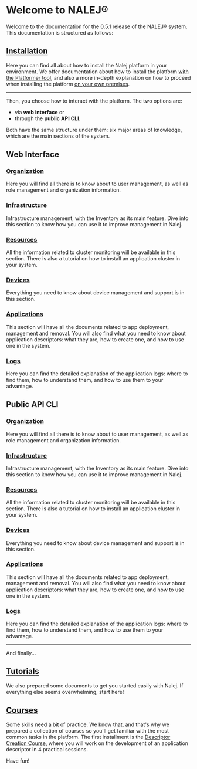# Welcome to NALEJ®

Welcome to the documentation for the 0.5.1 release of the NALEJ® system. This documentation is structured as follows:

## [Installation](installation/platformer/platformer.md)

Here you can find all about how to install the Nalej platform in your environment. We offer documentation about how to install the platform [with the Platformer tool](installation/platformer/platformer.md), and also a more in-depth explanation on how to proceed when installing the platform [on your own premises](installation/onpremise/prerequisites.md).

------

Then, you choose how to interact with the platform. The two options are: 

- via **web interface** or 
- through the **public API CLI**.

Both have the same structure under them: six major areas of knowledge, which are the main sections of the system.

## **Web Interface**

### [Organization](web/organization/org_user_mgmt.md)

Here you will find all there is to know about to user management, as well as role management and organization information.

### [Infrastructure](web/infrastructure/inventory.md)

Infrastructure management, with the Inventory as its main feature. Dive into this section to know how you can use it to improve management in Nalej.

### [Resources](web/resources/cluster_monitoring.md)

All the information related to cluster monitoring will be available in this section. There is also a tutorial on how to install an application cluster in your system.

### [Devices](web/devices/dev_deploy_mgmt_removal.md)

Everything you need to know about device management and support is in this section.

### [Applications](web/applications/app_deploy_mgmt_removal.md)

This section will have all the documents related to app deployment, management and removal. You will also find what you need to know about application descriptors: what they are, how to create one, and how to use one in the system.

### [Logs](web/logs/unified_logging.md)

Here you can find the detailed explanation of the application logs: where to find them, how to understand them, and how to use them to your advantage.

## **Public API CLI**

### [Organization](cli/organization/org_user_mgmt.md)

Here you will find all there is to know about to user management, as well as role management and organization information.

### [Infrastructure](cli/infrastructure/inventory.md)

Infrastructure management, with the Inventory as its main feature. Dive into this section to know how you can use it to improve management in Nalej.

### [Resources](cli/resources/cluster_monitoring.md)

All the information related to cluster monitoring will be available in this section. There is also a tutorial on how to install an application cluster in your system.

### [Devices](cli/devices/dev_deploy_mgmt_removal.md)

Everything you need to know about device management and support is in this section.

### [Applications](cli/applications/app_deploy_mgmt_removal.md)

This section will have all the documents related to app deployment, management and removal. You will also find what you need to know about application descriptors: what they are, how to create one, and how to use one in the system.

### [Logs](cli/logs/unified_logging.md)

Here you can find the detailed explanation of the application logs: where to find them, how to understand them, and how to use them to your advantage.



------

And finally...

## [Tutorials](tutorials/initiallogin.md)

We also prepared some documents to get you started easily with Nalej. If everything else seems overwhelming, start here!

## [Courses](courses/descriptors101_s1_services.md)

Some skills need a bit of practice. We know that, and that's why we prepared a collection of courses so you'll get familiar with the most common tasks in the platform. The first installment is the [Descriptor Creation Course](courses/descriptors101_s1_services.md), where you will work on the development of an application descriptor in 4 practical sessions.



Have fun!

